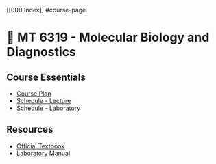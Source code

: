 [[000 Index]] #course-page

# 📓 MT 6319 - Molecular Biology and Diagnostics

## Course Essentials
- [Course Plan]()
- [Schedule - Lecture]()
- [Schedule - Laboratory]()

## Resources
- [Official Textbook](file:///C:/Users/AJ%20De%20Castro/Google%20Drives/University/Resources/Third%20Year/Basic%20Reading/Diagnostic%20Molecular%20Biology.pdf)
- [Laboratory Manual](file:///C:/Users/AJ%20De%20Castro/Google%20Drives/University/Resources/Third%20Year/Basic%20Reading/Worktext%20in%20Molecular%20Biology%20and%20Diagnostics.pdf)